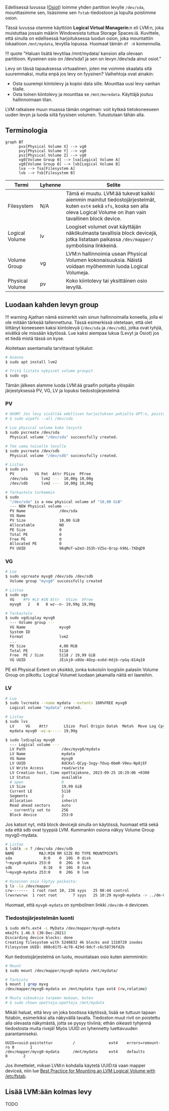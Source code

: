 Edellisessä luvussa ([Osiot](osiot.md)) loimme yhden partition levylle `/dev/sda`, mounttasimme sen, lisäsimme sen `fstab`-tiedostoon ja lopulta poistimme osion.

Tässä luvussa otamme käyttöön **Logical Virtual Managerin**:n eli LVM:n, joka muistuttaa jossain määrin Windowsista tuttua Storage Spaces:iä. Kuvittele, että sinulla on edellisessä harjoituksessa luodun osion, joka mountattiin lokaatioon `/mnt/mydata`, levytila lopussa. Huomaat tämän `df -H` komennolla.

!!! quote
    "Haluan lisätä levytilaa /mnt/mydata/ kansion alla olevaan partitioon. Kyseinen osio on /dev/sda1 ja sen on levyn /dev/sda ainut osiot."

Levy on tässä tapauksessa virtuaalinen, joten me voimme skaalata sitä suuremmaksi, mutta enpä jos levy on fyysinen? Vaihehtoja ovat ainakin:

- Osta suurempi kiintolevy ja kopioi data sille. Mounttaa uusi levy vanhan tilalle.
- Osta toinen kiintolevy ja mounttaa se `/mnt/moredata`. Käyttäjä joutuu hallinnoimaan tilan.

LVM ratkaisee muun muassa tämän ongelman: voit kytkeä tietokoneeseen uuden levyn ja luoda siitä fyysisen volumen. Tutustutaan tähän alla.

## Terminologia

```mermaid
graph BT
	  pvx[Physical Volume X] --> vg0
	  pvy[Physical Volume Y] --> vg0
	  pvz[Physical Volume Z] --> vg0
	  vg0[Volume Group 0] --> lva[Logical Volume A]
	  vg0[Volume Group 0] --> lvb[Logical Volume B]
	  lva --> fsa[Filesystem A]
	  lvb --> fsb[Filesystem B]
```

| Termi           | Lyhenne | Selite                                                                                                                                                                         |
| --------------- | ------- | ------------------------------------------------------------------------------------------------------------------------------------------------------------------------------ |
| Filesystem      | N/A     | Tämä ei muutu. LVM:ää tukevat kaikki aiemmin mainitut tiedostojärjestelmät, kuten `ext4` sekä `xfs`, koska sen alla oleva Logical Volume on ihan vain tavallinen block device. |
| Logical Volume  | lv      | Loogiset volumet ovat käyttäjän näkökulmasta tavallisia block devicejä, jotka listataan paikassa `/dev/mapper/` symbolisina linkkeinä.                                         |
| Volume Group    | vg      | LVM:n hallinnoimia usean Physical Volumen kokonaisuuksia. Näistä voidaan myöhemmin luoda Logical Volumeja.                                                                     |
| Physical Volume | pv      | Koko kiintolevy tai yksittäinen osio levyllä.                                                                                                                                  |

## Luodaan kahden levyn group

!!! warning
    Ajathan nämä esimerkit vain sinun hallinnoimalla koneella, jolla ei ole mitään tärkeää tallennettuna. Tässä esimerkissä oletetaan, että olet liittänyt koneeseen kaksi kiintolevyä (`/dev/sda` ja `/dev/sdb`), jotka ovat tyhjiä, eivätkä ole missään käytössä. Lue kaksi aiempaa lukua (Levyt ja Osiot) jos et tiedä mistä tässä on kyse.

Aloitetaan asentamalla tarvittavat työkalut:

```bash
# Asenna
$ sudo apt install lvm2

# Yritä listata nykyiset volume groupit
$ sudo vgs
```

Tämän jälkeen alamme luoda LVM:ää graafin pohjalta ylöspäin järjestyksessä PV, VG, LV ja lopuksi tiedostojärjestelmä

### PV

```bash
# HUOM! Jos levy sisältää edellisen harjoituksen pohjalta GPT:n, poista se:
# $ sudo wipefs --all /dev/sda

# Luo physical volume koko levystä
$ sudo pvcreate /dev/sda
  Physical volume "/dev/sda" successfully created.

# Tee sama toiselle levylle
$ sudo pvcreate /dev/sdb
  Physical volume "/dev/sdb" successfully created.

# Listaa
$ sudo pvs
  PV         VG Fmt  Attr PSize  PFree
  /dev/sda      lvm2 ---  10,00g 10,00g
  /dev/sdb      lvm2 ---  10,00g 10,00g

# Tarkastele tarkemmin
$ sudo
  "/dev/sda" is a new physical volume of "10,00 GiB"
  --- NEW Physical volume ---
  PV Name               /dev/sda
  VG Name
  PV Size               10,00 GiB
  Allocatable           NO
  PE Size               0
  Total PE              0
  Free PE               0
  Allocated PE          0
  PV UUID               96qMoT-w2eU-3S3h-VZSo-Qrsp-k96L-7XDqD9

```

### VG

```bash
# Luo
$ sudo vgcreate myvg0 /dev/sda /dev/sdb
  Volume group "myvg0" successfully created

# Listaa
$ sudo vgs
  VG    #PV #LV #SN Attr   VSize  VFree
  myvg0   2   0   0 wz--n- 19,99g 19,99g

# Tarkastele
$ sudo vgdisplay myvg0
  --- Volume group ---
  VG Name               myvg0
  System ID
  Format                lvm2
  ...
  PE Size               4,00 MiB
  Total PE              5118
  Free  PE / Size       5118 / 19,99 GiB
  VG UUID               JEikj0-x8Ue-4Ozp-ev6d-Hdjb-rpGq-814q10
```

PE eli Physical Extent on yksikkö, jonka kokoisiin loogisiin palasiin Volume Group on pilkottu. Logical Volumet luodaan jakamalla näitä eri laareihin.

### LV

```bash
# Luo
$ sudo lvcreate --name mydata --extents 100%FREE myvg0
  Logical volume "mydata" created.

# Listaa
$ sudo lvs
  LV     VG    Attr       LSize  Pool Origin Data%  Meta%  Move Log Cpy%Sync Convert
  mydata myvg0 -wi-a----- 19,99g

$ sudo lvdisplay myvg0
  --- Logical volume ---
  LV Path                /dev/myvg0/mydata
  LV Name                mydata
  VG Name                myvg0
  LV UUID                0dCKxl-QCyg-3xgy-TOuq-0bmR-V0eu-Np8jEF
  LV Write Access        read/write
  LV Creation host, time opettajakone, 2023-09-25 10:29:06 +0300
  LV Status              available
  # open                 0
  LV Size                19,99 GiB
  Current LE             5118
  Segments               2
  Allocation             inherit
  Read ahead sectors     auto
  - currently set to     256
  Block device           253:0
```

Jos katsot nyt, mitä block devicejä sinulla on käytössä, huomaat että sekä sda että sdb ovat tyyppiä LVM. Kummankin osiona näkyy Volume Group myvg0-mydata.

```bash
# Listaa
$ lsblk -e 7 /dev/sda /dev/sdb
NAME           MAJ:MIN RM SIZE RO TYPE MOUNTPOINTS
sda              8:0    0  10G  0 disk
└─myvg0-mydata 253:0    0  20G  0 lvm
sdb              8:16   0  10G  0 disk
└─myvg0-mydata 253:0    0  20G  0 lvm

# Kyseinen osio löytyy paikasta:
$ ls -la /dev/mapper
crw-------  1 root root 10, 236 syys   25 08:44 control
lrwxrwxrwx  1 root root       7 syys   25 10:29 myvg0-mydata -> ../dm-0
```

Huomaat, että `myvg0-mydata` on symbolinen linkki `/dev/dm-0` deviceen.

### Tiedostojärjestelmän luonti

```bash
$ sudo mkfs.ext4 -L MyData /dev/mapper/myvg0-mydata
mke2fs 1.46.5 (30-Dec-2021)
Discarding device blocks: done
Creating filesystem with 5240832 4k blocks and 1310720 inodes
Filesystem UUID: 808c8175-4c78-429d-9dcf-c6c58736fd2b
```

Kun tiedostojärjestelmä on luotu, mountataan osio kuten aiemminkin:

```bash
# Mount
$ sudo mount /dev/mapper/myvg0-mydata /mnt/mydata/

# Tarkista
$ mount | grep myvg
/dev/mapper/myvg0-mydata on /mnt/mydata type ext4 (rw,relatime)

# Muuta oikeuksia tarpeen mukaan, kuten
# $ sudo chown opettaja:opettaja /mnt/mydata
```

Mikäli haluat, että levy on joka bootissa käytössä, lisää se tuttuun tapaan fstabiin, esimerkiksi alla näkyvällä tavalla. Tiedoston muut rivit on poistettu alla olevasta näkymästä, jotta se pysyy tiiviinä; ethän oikeasti tyhjennä tiedostosta muita rivejä! Myös UUID on lyhennetty luettavuuden parantamiseksi.

```
UUID=<uuid-poistettu>         /               ext4    errors=remount-ro 0       1
/dev/mapper/myvg0-mydata      /mnt/mydata     ext4    defaults          0       2
```

Jos ihmettelet, miksei LVM:n kohdalla käytetä UUID:tä vaan mapper deviceä, niin lue [Best Practice for Mounting an LVM Logical Volume with /etc/fstab](https://xan.manning.io/2017/05/29/best-practice-for-mounting-an-lvm-logical-volume-with-etc-fstab.html).

## Lisää LVM:ään kolmas levy

TODO
